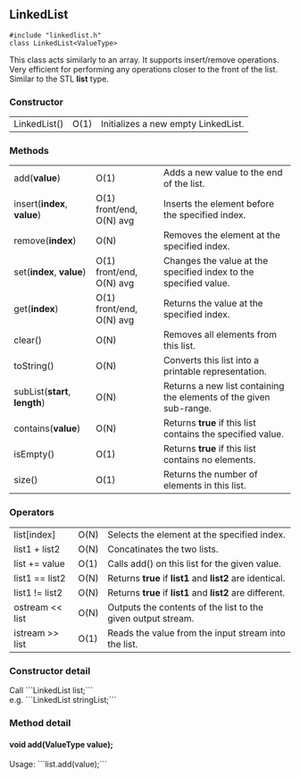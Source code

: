 <h2>LinkedList</h2>

```#include "linkedlist.h"```<br>
```class LinkedList<ValueType>```<br>
<p>This class acts similarly to an array. It supports insert/remove operations. Very efficient for performing any operations closer to the front of the list. Similar to the STL <b>list</b> type.</p>

<h3>Constructor</h3>
<table>
<tr>
  <td>LinkedList()</td>
  <td>O(1)</td>
  <td>Initializes a new empty LinkedList. </td>
</tr>
</table>

<h3>Methods</h3>
<table>
<tr>
  <td>add(<b>value</b>)</td>
  <td>O(1)</td>
  <td>Adds a new value to the end of the list.</td>
</tr>
<tr>
  <td>insert(<b>index</b>, <b>value</b>)</td>
  <td>O(1) front/end, O(N) avg</td>
  <td>Inserts the element before the specified index.</td>
</tr>
<tr>
  <td>remove(<b>index</b>)</td>
  <td>O(N)</td>
  <td>Removes the element at the specified index.</td>
</tr>
<tr>
  <td>set(<b>index</b>, <b>value</b>)</td>
  <td>O(1) front/end, O(N) avg</td>
  <td>Changes the value at the specified index to the specified value.</td>
</tr>
<tr>
  <td>get(<b>index</b>)</td>
  <td>O(1) front/end, O(N) avg</td>
  <td>Returns the value at the specified index.</td>
</tr>
<tr>
  <td>clear()</td>
  <td>O(N)</td>
  <td>Removes all elements from this list.</td>
</tr>
<tr>
  <td>toString()</td>
  <td>O(N)</td>
  <td>Converts this list into a printable representation.</td>
</tr>
<tr>
  <td>subList(<b>start</b>, <b>length</b>)</td>
  <td>O(N)</td>
  <td>Returns a new list containing the elements of the given sub-range.</td>
</tr>
<tr>
  <td>contains(<b>value</b>)</td>
  <td>O(N)</td>
  <td>Returns <b>true</b> if this list contains the specified value.</td>
</tr>
<tr>
  <td>isEmpty()</td>
  <td>O(1)</td>
  <td>Returns <b>true</b> if this list contains no elements.
</tr>
<tr>
  <td>size()</td>
  <td>O(1)</td>
  <td>Returns the number of elements in this list.</td>
</tr>
</table>
<h3>Operators</h3>
<table>
<tr>
  <td>list[index]</td>
  <td>O(N)</td>
  <td>Selects the element at the specified index.</td>
</tr>
<tr>
  <td>list1 + list2</td>
  <td>O(N)</td>
  <td>Concatinates the two lists.</td>
</tr>
<tr>
  <td>list += value</td>
  <td>O(1)</td>
  <td>Calls add() on this list for the given value.</td>
</tr>
<tr>
  <td>list1 == list2</td>
  <td>O(N)</td>
  <td>Returns <b>true</b> if <b>list1</b> and <b>list2</b> are identical.</td>
</tr>
<tr>
  <td>list1 != list2</td>
  <td>O(N)</td>
  <td>Returns <b>true</b> if <b>list1</b> and <b>list2</b> are different.</b>
</tr>
<tr>
  <td>ostream << list</td>
  <td>O(N)</td>
  <td>Outputs the contents of the list to the given output stream.</td>
</tr>
<tr>
  <td>istream >> list</td>
  <td>O(1)</td>
  <td>Reads the value from the input stream into the list.</td>
</tr>
</table>

<h3>Constructor detail</h3>
Call ```LinkedList<ValueType> list;```<br>
e.g. ```LinkedList<string> stringList;```

<h3>Method detail</h3>
<h4>void add(ValueType value);</h4>
Usage: ```list.add(value);```
